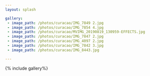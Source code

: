```yaml
---
layout: splash

gallery:
 - image_path: /photos/curacao/IMG_7849 2.jpg
 - image_path: /photos/curacao/IMG_7854 4.jpg
 - image_path: /photos/curacao/MVIMG_20190819_130959-EFFECTS.jpg
 - image_path: /photos/curacao/IMG_7847 2.jpg
 - image_path: /photos/curacao/IMG_4097 2.jpg
 - image_path: /photos/curacao/IMG_7842 3.jpg
 - image_path: /photos/curacao/IMG_8443.jpg

---
```

{% include gallery%}